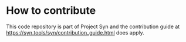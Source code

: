 # How to contribute

This code repository is part of Project Syn and the contribution guide at
https://syn.tools/syn/contribution_guide.html does apply.

